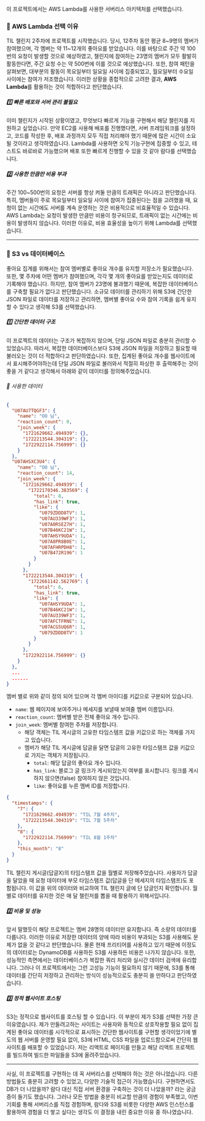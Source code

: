 이 프로젝트에서는 AWS Lambda를 사용한 서버리스 아키텍처를 선택했습니다.

### 🎯 AWS Lambda 선택 이유

TIL 챌린지 2주차에 프로젝트를 시작했습니다. 당시, 12주차 동안 평균 8~9명의 멤버가 참여했으며, 각 멤버는 약 11~12개의 좋아요를 받았습니다. 이를 바탕으로 주간 약 100번의 요청이 발생할 것으로 예상하였고, 챌린지에 참여하는 23명의 멤버가 모두 활발히 활동한다면, 주간 요청 수는 약 500번에 이를 것으로 예상했습니다.
또한, 참여 패턴을 살펴보면, 대부분의 활동이 목요일부터 일요일 사이에 집중되었고, 월요일부터 수요일 사이에는 참여가 저조했습니다. 이러한 상황을 종합적으로 고려한 결과, **AWS Lambda**를 활용하는 것이 적합하다고 판단했습니다.

##### 1️⃣ 빠른 배포와 서버 관리 불필요

이미 챌린지가 시작된 상황이였고, 무엇보다 빠르게 기능을 구현해서 해당 챌린지를 지원하고 싶었습니다. 만약 EC2를 사용해 배포를 진행했다면, 서버 프레임워크를 설정하고, 코드를 작성한 후, 배포 과정까지 모두 직접 처리해야 했기 때문에 많은 시간이 소요될 것이라고 생각하였습니다. Lambda를 사용하면 오직 기능구현에 집중할 수 있고, 테스트도 바로바로 가능했으며 배포 또한 빠르게 진행할 수 있을 것 같아 람다를 선택했습니다.

##### 2️⃣ 사용한 만큼만 비용 부과

주간 100~500번의 요청은 서버를 항상 켜둘 만큼의 트래픽은 아니라고 판단했습니다. 특히, 멤버들이 주로 목요일부터 일요일 사이에 참여가 집중된다는 점을 고려했을 때, 요청이 없는 시간에도 서버를 계속 운영하는 것은 비용적으로 비효율적일 수 있습니다. AWS Lambda는 요청이 발생한 만큼만 비용이 청구되므로, 트래픽이 없는 시간에는 비용이 발생하지 않습니다. 이러한 이유로, 비용 효율성을 높이기 위해 Lambda를 선택했습니다.

---

### 🎯 S3 vs 데이터베이스

좋아요 집계를 위해서는 참여 멤버별로 좋아요 개수를 유지할 저장소가 필요했습니다. 또한, 몇 주차에 어떤 멤버가 참여했으며, 각각 몇 개의 좋아요를 받았는지도 데이터로 기록해야 했습니다. 하지만, 참여 멤버가 23명에 불과했기 때문에, 복잡한 데이터베이스를 구축할 필요가 없다고 판단했습니다.
소규모 데이터를 관리하기 위해 S3에 간단한 JSON 파일로 데이터를 저장하고 관리하면, 멤버별 좋아요 수와 참여 기록을 쉽게 유지할 수 있다고 생각해 S3를 선택했습니다.

##### 1️⃣ 간단한 데이터 구조

이 프로젝트의 데이터는 구조가 복잡하지 않으며, 단일 JSON 파일로 충분히 관리할 수 있었습니다. 따라서, 복잡한 데이터베이스보다 S3에 JSON 파일을 저장하고 필요할 때 불러오는 것이 더 적합하다고 판단하였습니다. 또한, 집계된 좋아요 개수를 웹사이트에서 표시해주어야하는데 단일 JSON 파일로 불러와서 적절히 파싱한 후 출력해주는 것이 좋을 거 같다고 생각해서 아래와 같이 데이터를 정의해주었습니다.

###### 📖 사용한 데이터

```json
{
  "U07AU7TQGF3": {
    "name": "OO 님",
    "reaction_count": 0,
    "join_week": {
      "1721629662.494939": {},
      "1722213544.304319": {},
      "1722922114.756999": {}
    }
  },
  "U07AHSXC3U4": {
    "name": "OO 님",
    "reaction_count": 14,
    "join_week": {
      "1721629662.494939": {
        "1722170346.383569": {
          "total": 8,
          "has_link": true,
          "like": {
            "U079ZDDD8TV": 1,
            "U07AU339WF3": 1,
            "U07A0RSEZ7H": 1,
            "U07B46KC21W": 1,
            "U07AHSY9UDA": 1,
            "U07A8PR8B0E": 1,
            "U07AFHRPDH8": 1,
            "U07B472R196": 1
          }
        }
      },
      "1722213544.304319": {
        "1722661142.562769": {
          "total": 6,
          "has_link": true,
          "like": {
            "U07AHSY9UDA": 1,
            "U07B46KC21W": 1,
            "U07AU339WF3": 1,
            "U07AFCTFRNE": 1,
            "U07ACG5UQ6R": 1,
            "U079ZDDD8TV": 1
          }
        }
      },
      "1722922114.756999": {}
    }
  },
  ...
  ......
}
```

멤버 별로 위와 같이 정의 되어 있으며 각 멤버 아이디를 키값으로 구분되어 있습니다.

- `name`: 웹 페이지에 보여주거나 메세지를 보낼때 보여줄 멤버 이름입니다.
- `reaction_count`: 멤버별 받은 전체 좋아요 개수 입니다.
- `join_week`: 멤버별 참여한 주차를 저장합니다.
  - 해당 객체는 TIL 게시글의 고유한 타임스템프 값을 키값으로 하는 객체를 가지고 있습니다.
  - 멤버가 해당 TIL 게시글에 답글을 달면 답글의 고유한 타임스탬프 값을 키값으로 가지는 객체가 저장됩니다.
    - `total`: 해당 답글의 좋아요 개수 입니다.
    - `has_link`: 블로그 글 링크가 게시되었는지 여부를 표시합니다. 링크를 게시하지 않으면(false) 참여하지 않은 것입니다.
    - `like`: 좋아요를 누른 멤버 ID를 저장합니다.

```json
{
  "timestamps": {
    "7": {
      "1721629662.494939": "TIL 7월 4주차",
      "1722213544.304319": "TIL 7월 5주차"
    },
    "8": {
      "1722922114.756999": "TIL 8월 1주차"
    },
    "this_month": "8"
  }
}
```

TIL 챌린지 게시글(답글X)의 타임스탬프 값을 월별로 저장해주었습니다.
사용자가 답글을 달았을 때 요청 데이터에 부모 타임스탬프 값(답글을 단 메세지의 타임스탬프)도 포함됩니다. 이 값을 위의 데이터와 비교하여 TIL 챌린지 글에 단 답글인지 확인합니다.
월별로 데이터를 유지한 것은 매 달 챌린저를 뽑을 때 활용하기 위해서입니다.

##### 2️⃣ 비용 및 성능

앞서 말했듯이 해당 프로젝트는 멤버 28명의 데이터만 유지합니다. 즉 소량의 데이터를 다룹니다. 이러한 이유로 저장한 데이터의 양에 따라 비용이 부과되는 S3를 사용해도 문제가 없을 것 같다고 판단했습니다. 물론 현재 프리티어를 사용하고 있기 때문에 이정도의 데이터로는 DynamoDB를 사용하든 S3를 사용하든 비용은 나가지 않습니다. 또한, 성능적인 측면에서는 데이터베이스가 복잡한 쿼리 처리와 실시간 데이터 검색에 유리합니다. 그러나 이 프로젝트에서는 그런 고성능 기능이 필요하지 않기 때문에, S3를 통해 데이터를 간단히 저장하고 관리하는 방식이 성능적으로도 충분히 쓸 만하다고 판단하였습니다.

##### 3️⃣ 정적 웹사이트 호스팅

S3는 정적으로 웹사이트를 호스팅 할 수 있습니다. 이 부분이 제가 S3를 선택한 가장 큰 이유였습니다. 제가 만들려고하는 사이트는 사용자와 동적으로 상호작용할 필요 없이 집계된 좋아요 데이터를 시각적으로 표시하는 간단한 웹사이트를 구현할 생각이었기에 별도의 웹 서버를 운영할 필요 없이, S3에 HTML, CSS 파일을 업로드함으로써 간단히 웹사이트를 배포할 수 있었습니다. 저는 리액트로 페이지를 만들고 해당 리액트 프로젝트를 빌드하여 빌드한 파일들을 S3에 올려주었습니다.

---

사실, 이 프로젝트를 구현하는 데 꼭 서버리스를 선택해야 하는 것은 아니었습니다. 다른 방법들도 충분히 고려할 수 있었고, 다양한 기술적 접근이 가능했습니다. 구현하면서도 DB가 더 나았을까? 람다 대신 직접 서버 환경을 구축하는 것이 더 나았을까? 라는 궁금증이 들기도 했습니다. 그러나 모든 방법을 충분히 비교할 만큼의 경험이 부족했고, 이번 기회를 통해 서버리스를 직접 경험하며, 람다와 S3를 비롯한 다양한 AWS 인스턴스를 활용하여 경험을 더 쌓고 싶다는 생각도 이 결정을 내린 중요한 이유 중 하나였습니다.
